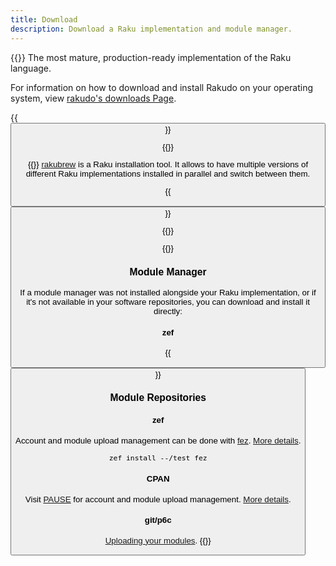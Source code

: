 ```yaml
---
title: Download
description: Download a Raku implementation and module manager.
---
```


{{<fullsection id="Rakudo" heading="Rakudo">}}
The most mature, production-ready implementation of the Raku language.

For information on how to download and install Rakudo on your operating system, view [rakudo's downloads Page](https://rakudo.org/downloads).

{{<button href="https://rakudo.org/downloads" type="btn-secondary" name="Download Rakudo">}}

{{</fullsection>}}

{{<fullsection id="Rakubrew" heading="Rakubrew">}}
[rakubrew](https://rakubrew.org/) is a Raku installation
tool. It allows to have multiple versions of different Raku implementations
installed in parallel and switch between them.

{{<button href="https://rakubrew.org/" type="btn-secondary" name="Download Rakubrew">}}

{{</fullsection>}}

{{<fullsection id="Ecosystem" heading="Ecosystem">}}

### Module Manager
If a module manager was not installed alongside your Raku implementation, or if it's not available in your software repositories, you can download and install it directly:

#### zef
{{<button href="https://github.com/ugexe/zef#installation" type="btn-secondary" name="Download zef">}}

### Module Repositories
#### zef
Account and module upload management can be done with [fez](https://github.com/tony-o/raku-fez).
[More details](https://docs.raku.org/language/modules#Upload_your_module_to_zef_ecosystem).

```fish
zef install --/test fez
```

#### CPAN
Visit [PAUSE](https://pause.perl.org/pause/query) for account and module upload management. [More details](https://docs.raku.org/language/modules#Upload_your_module_to_CPAN).
#### git/p6c
[Uploading your modules](https://docs.raku.org/language/modules#Upload_your_module_to_p6c).
{{</fullsection>}}
